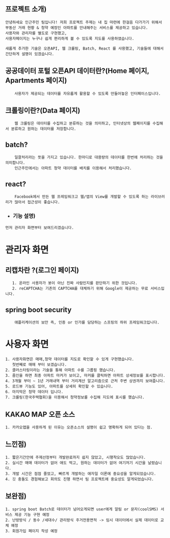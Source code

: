 ## 프로젝트 소개)

```
안녕하세요 인근주민 팀입니다! 저희 프로젝트 주제는 내 집 마련에 한걸음 다가가기 위해서
부동산 거래 현황 & 청약 예정인 아파트를 안내해주는 서비스를 제공하고 있습니다.
사용자와 관리자를 별도로 구현했고,
사용자페이지는 누구나 쉽게 편리하게 볼 수 있도록 지도를 사용하였습니다.

새롭게 추가한 기술은 오픈API, 웹 크롤링, Batch, React 를 사용했고, 기술들에 대해서 간단하게 설명이 있겠습니다.
```

## 공공데이터 포털 오픈API 데이터란?(Home 페이지, Apartments 페이지)

```
	사용자가 제공되는 데이터를 자유롭게 활용할 수 있도록 만들어놓은 인터페이스입니다.
```

## 크롤링이란?(Data 페이지)

```
	웹 크롤링은 데이터를 수집하고 분류하는 것을 의미하고, 인터넷상의 웹페이지를 수집해서 분류하고 원하는 데이터를 저장합니다.
```

## batch?

```
    일괄처리라는 뜻을 가지고 있습니다. 한마디로 대용량의 데이터를 한번에 처리하는 것을 의미합니다.
	인근주민에서는 아파트 청약 데이터를 배치를 이용해서 처리했습니다.
```

## react?

```
	Facebook에서 만든 웹 프레임워크고 웹/앱의 View를 개발할 수 있도록 하는 라이브러리가 많아서 접근성이 좋습니다.
```

- ### 기능 설명)

```
먼저 관리자 화면부터 보여드리겠습니다.
```

# 관리자 화면

## 리캡차란 ?(로그인 페이지)

```
   1. 온라인 사용자가 봇이 아닌 진짜 사람인지를 판단하기 위한 것입니다.
   2. reCAPTCHA는 기존의 CAPTCHA를 대체하기 위해 Google이 제공하는 무료 서비스입니다.
```

## spring boot security

```
 	애플리케이션의 보안 즉, 인증 or 인가를 담당하는 스프링의 하위 프레임워크입니다.
```

# 사용자 화면

```
1. 사용자화면은 매매,청약 데이터를 지도로 확인할 수 있게 구현했습니다.
   첫번째로 매매 부터 보겠습니다.
2. 클러스터링이라는 기술을 통해 아파트 수를 그룹핑 했습니다.
3. 줌인을 하면 최종 아파트 마커가 보이고, 마커를 클릭하면 아파트 상세정보를 표시합니다.
4. 3개월 부터 ~ 1년 거래내역 부터 거리계산 알고리즘으로 근처 주변 상권까지 보여줍니다.
5. 로드뷰 기능도 있어, 아파트를 상세히 확인할 수 있습니다.
6. 마지막은 청약 데이터 입니다.
7. 크롤링(한국주택협회)을 이용해서 청약정보를 수집해 지도에 표시를 했습니다.
```

## KAKAO MAP 오픈 소스

```
1. 카카오맵을 사용하게 된 이유는 오픈소스의 설명이 쉽고 명확하게 되어 있다는 점.
```

## 느낀점)

```
1. 짧은기간안에 주제선정부터 개발완료까지 쉽지 않았고, 시행착오도 많았습니다.
2. 실시간 매매 데이터가 없어 애도 먹고, 원하는 데이터가 없어 여기저기 시간을 날렸습니다.
3. 개발 시간은 점점 줄었고, 빠르게 개발하는 애자일 이론에 중요성을 알게되었습니다.
4. 깃 충돌도 경험해보고 회의도 진행 하면서 팀 프로젝트에 중요성도 알게되었습니다.
```

## 보완점)

```
1. spring boot Batch로 데이터가 넘어오게되면 user에게 알림 or 문자(coolSMS) 서비스 제공 기능 구현 예정
2. 난방방식 / 동수 /세대수/ 관리방식 주거전용면적 -> 임시 데이터에서 실제 데이터로 교체 예정
3. 회원가입 페이지 작성 예정
```
